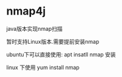 # nmap4j
java版本实现nmap扫描

暂时支持Linux版本.需要提前安装nmap

ubuntu下可以直接使用: apt insatll nmap  安装

linux 下使用 yum install nmap
